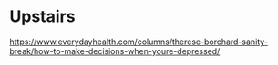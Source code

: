 # Upstairs

https://www.everydayhealth.com/columns/therese-borchard-sanity-break/how-to-make-decisions-when-youre-depressed/

